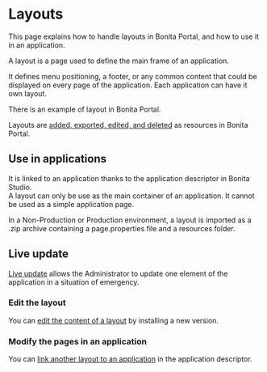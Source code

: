 # Layouts

This page explains how to handle layouts in Bonita Portal, and how to use it in an application.

A layout is a page used to define the main frame of an application.

It defines menu positioning, a footer, or any common content that could be displayed on every page of the application.
Each application can have it own layout.

There is an example of layout in Bonita Portal.
    
Layouts are [added, exported, edited, and deleted](resource-management.md) as resources in Bonita Portal. 

## Use in applications

It is linked to an application thanks to the application descriptor in Bonita Studio.  
A layout can only be use as the main container of an application. It cannot be used as a simple application page.  

In a Non-Production or Production environment, a layout is imported as a .zip archive containing a page.properties file and a resources folder.  

## Live update
[Live update](live-update.md) allows the Administrator to update one element of the application in a situation of emergency.

### Edit the layout
You can [edit the content of a layout](resource-management.md#modify) by installing a new version.

### Modify the pages in an application
You can [link another layout to an application](applications.md#define-navigation) in the application descriptor.
